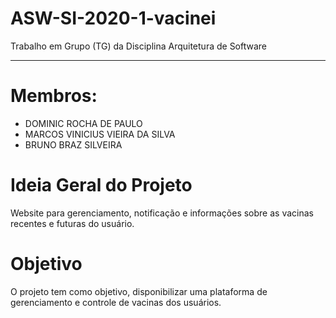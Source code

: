 # ASW-SI-2020-1-vacinei

Trabalho em Grupo (TG) da Disciplina Arquitetura de Software 

---

# Membros:
* DOMINIC ROCHA DE PAULO
* MARCOS VINICIUS VIEIRA DA SILVA
* BRUNO BRAZ SILVEIRA

# Ideia Geral do Projeto

Website para gerenciamento, notificação e informações sobre as vacinas recentes e futuras do usuário.

# Objetivo

O projeto tem como objetivo, disponibilizar uma plataforma de gerenciamento e controle de vacinas dos usuários.
